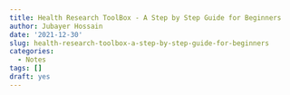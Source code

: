 ```yaml
---
title: Health Research ToolBox - A Step by Step Guide for Beginners
author: Jubayer Hossain
date: '2021-12-30'
slug: health-research-toolbox-a-step-by-step-guide-for-beginners
categories:
  - Notes
tags: []
draft: yes
---
```

